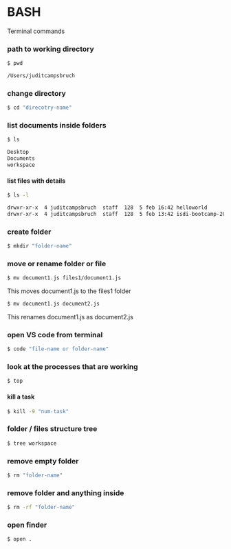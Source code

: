 # BASH

Terminal commands

### path to working directory
```sh
$ pwd

/Users/juditcampsbruch
```

### change directory
```sh
$ cd "direcotry-name"
```

### list documents inside folders
```sh
$ ls

Desktop
Documents
workspace
```
#### list files with details
```sh
$ ls -l

drwxr-xr-x  4 juditcampsbruch  staff  128  5 feb 16:42 helloworld
drwxr-xr-x  4 juditcampsbruch  staff  128  5 feb 13:42 isdi-bootcamp-202402
```

### create folder
```sh
$ mkdir "folder-name"
```

### move or rename folder or file
```sh
$ mv document1.js files1/document1.js
```
This moves document1.js to the files1 folder

```sh
$ mv document1.js document2.js
```
This renames document1.js as document2.js 



### open VS code from terminal
```sh
$ code "file-name or folder-name"
```

### look at the processes that are working
```sh
$ top
```

#### kill a task

```sh
$ kill -9 "num-task"
```

### folder / files structure tree
```sh
$ tree workspace

```

### remove empty folder
```sh
$ rm "folder-name"
```

### remove folder and anything inside
```sh
$ rm -rf "folder-name"
```

### open finder
```sh
$ open .
```




